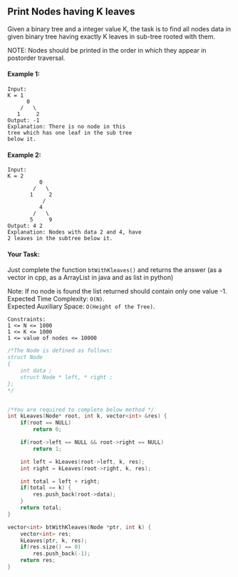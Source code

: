 ## Print Nodes having K leaves

Given a binary tree and a integer value K, the task is to find all nodes data in given binary tree having exactly K leaves in sub-tree rooted with them.

NOTE: Nodes should be printed in the order in which they appear in postorder traversal.

#### Example 1:

```
Input:
K = 1
      0
    /   \
   1     2
Output: -1
Explanation: There is no node in this
tree which has one leaf in the sub tree
below it.
```

#### Example 2:

```
Input:
K = 2
          0
        /   \
       1     2
           /
          4
        /   \
       5     9
Output: 4 2
Explanation: Nodes with data 2 and 4, have
2 leaves in the subtree below it.
```

#### Your Task:

Just complete the function `btWithKleaves()` and returns the answer (as a vector<int> in cpp, as a ArrayList<Integer> in java and as list in python)

Note: If no node is found the list returned should contain only one value -1.  
Expected Time Complexity: `O(N)`.  
Expected Auxiliary Space: `O(Height of the Tree)`.

```
Constraints:
1 <= N <= 1000
1 <= K <= 1000
1 <= value of nodes <= 10000
```

```c++
/*The Node is defined as follows:
struct Node
{
    int data ;
    struct Node * left, * right ;
};
*/


/*You are required to complete below method */
int kLeaves(Node* root, int k, vector<int> &res) {
    if(root == NULL)
        return 0;

    if(root->left == NULL && root->right == NULL)
        return 1;

    int left = kLeaves(root->left, k, res);
    int right = kLeaves(root->right, k, res);

    int total = left + right;
    if(total == k) {
        res.push_back(root->data);
    }
    return total;
}

vector<int> btWithKleaves(Node *ptr, int k) {
    vector<int> res;
    kLeaves(ptr, k, res);
    if(res.size() == 0)
        res.push_back(-1);
    return res;
}
```
